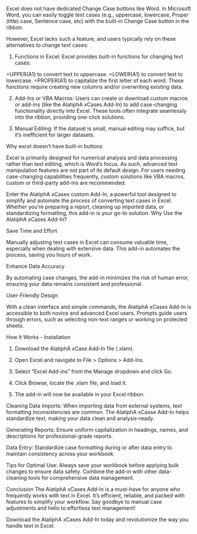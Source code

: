 Excel does not have dedicated Change Case buttons like Word. In Microsoft Word, you can easily toggle text cases (e.g., uppercase, lowercase, Proper (title) case, Sentence case, etc) with the built-in Change Case button in the ribbon. 

However, Excel lacks such a feature, and users typically rely on these alternatives to change text cases:

1. Functions in Excel: Excel provides built-in functions for changing text cases:

=UPPER(A1) to convert text to uppercase.
=LOWER(A1) to convert text to lowercase.
=PROPER(A1) to capitalize the first letter of each word.
These functions require creating new columns and/or overwriting existing data.

2. Add-Ins or VBA Macros: Users can create or download custom macros or add-ins (like the AlatiphA xCases Add-In) to add case-changing functionality directly into Excel. These tools often integrate seamlessly into the ribbon, providing one-click solutions.

3. Manual Editing: If the dataset is small, manual editing may suffice, but it’s inefficient for larger datasets.

Why excel doesn’t have built-in buttons

Excel is primarily designed for numerical analysis and data processing rather than text editing, which is Word’s focus. As such, advanced text manipulation features are not part of its default design. For users needing case-changing capabilities frequently, custom solutions like VBA macros, custom or third-party add-ins are recommended.

Enter the AlatiphA xCases custom Add-In, a powerful tool designed to simplify and automate the process of converting text cases in Excel. Whether you’re preparing a report, cleaning up imported data, or standardizing formatting, this add-in is your go-to solution.
Why Use the AlatiphA xCases Add-In?

Save Time and Effort

Manually adjusting text cases in Excel can consume valuable time, especially when dealing with extensive data. This add-in automates the process, saving you hours of work.

Enhance Data Accuracy

By automating case changes, the add-in minimizes the risk of human error, ensuring your data remains consistent and professional.

User-Friendly Design

With a clean interface and simple commands, the AlatiphA xCases Add-In is accessible to both novice and advanced Excel users. Prompts guide users through errors, such as selecting non-text ranges or working on protected sheets.




How It Works - Installation

1. Download the AlatiphA xCase Add-In file (.xlam).

2. Open Excel and navigate to File > Options > Add-Ins.

3. Select “Excel Add-ins” from the Manage dropdown and click Go.

4. Click Browse, locate the .xlam file, and load it.

5. The add-in will now be available in your Excel ribbon.



Cleaning Data Imports:
When importing data from external systems, text formatting inconsistencies are common. The AlatiphA xCasse Add-In helps standardize text, making your data clean and analysis-ready.

Generating Reports:
Ensure uniform capitalization in headings, names, and descriptions for professional-grade reports.

Data Entry:
Standardize case formatting during or after data entry to maintain consistency across your workbook.



Tips for Optimal Use:
Always save your workbook before applying bulk changes to ensure data safety.
Combine the add-in with other data-cleaning tools for comprehensive data management.

Conclusion
The AlatiphA xCases Add-In is a must-have for anyone who frequently works with text in Excel. It’s efficient, reliable, and packed with features to simplify your workflow. Say goodbye to manual case adjustments and hello to effortless text management!

Download the AlatiphA xCases Add-In today and revolutionize the way you handle text in Excel.
